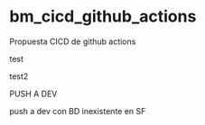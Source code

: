 # bm_cicd_github_actions
Propuesta CICD de github actions

test

test2

PUSH A DEV

push a dev con BD inexistente en SF
